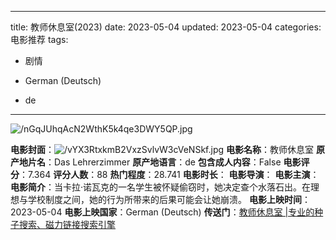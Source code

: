 
---
title: 教师休息室(2023)
date: 2023-05-04
updated: 2023-05-04
categories: 电影推荐
tags:

- 剧情

- German (Deutsch)
- de
---

<img src="https://image.tmdb.org/t/p/original/nGqJUhqAcN2WthK5k4qe3DWY5QP.jpg" alt="/nGqJUhqAcN2WthK5k4qe3DWY5QP.jpg" title="/nGqJUhqAcN2WthK5k4qe3DWY5QP.jpg">

**电影封面**：<img src="https://image.tmdb.org/t/p/w200/vYX3RtxkmB2VxzSvlvW3cVeNSkf.jpg" alt="/vYX3RtxkmB2VxzSvlvW3cVeNSkf.jpg" title="/vYX3RtxkmB2VxzSvlvW3cVeNSkf.jpg">
**电影名称**：教师休息室
**原产地片名**：Das Lehrerzimmer
**原产地语言**：de
**包含成人内容**：False
**电影评分**：7.364
**评分人数**：88
**热门程度**：28.741
**电影时长**：
**电影导演**：
**电影主演**：
**电影简介**：当卡拉·诺瓦克的一名学生被怀疑偷窃时，她决定查个水落石出。在理想与学校制度之间，她的行为所带来的后果可能会让她崩溃。
**电影上映时间**：2023-05-04
**电影上映国家**：German (Deutsch)
**传送门**：[教师休息室 |专业的种子搜索、磁力链接搜索引擎](https://movie.amd794.com:2083/?search=Das%20Lehrerzimmer&ordering=&mode=match_phrase&page_size=10&page=1)

